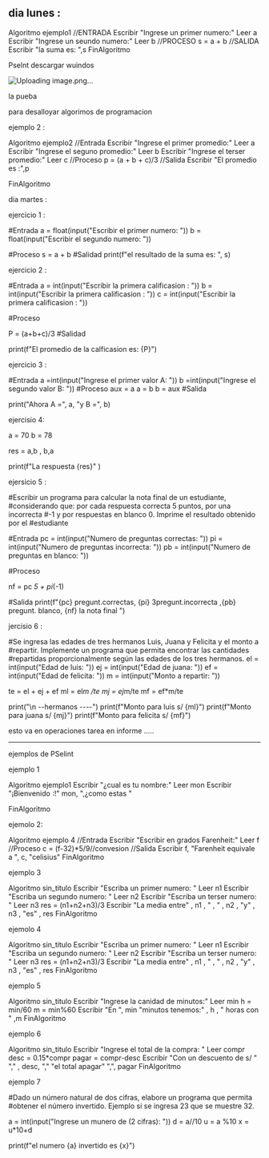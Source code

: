 dia lunes : 
-----------------------------------------------------------------------------------------------------------------------------------------------
Algoritmo ejemplo1
	//ENTRADA
	Escribir "Ingrese un primer numero:"
	Leer a 
	Escribir "Ingrese un seundo numero:"
	Leer b
	//PROCESO
	s = a + b 
	//SALIDA
	Escribir "la suma es: ",s
FinAlgoritmo


Pselnt descargar wuindos 

![Uploading image.png…]()


la pueba 


para desalloyar algorimos  de programacion 


ejemplo 2 : 



Algoritmo ejemplo2
	//Entrada 
	Escribir "Ingrese el primer promedio:"
	Leer a
	Escribir "Ingrese el seguno promedio:"
	Leer b
	Escribir "Ingrese el terser promedio:"
	Leer c
	//Proceso
	p = (a + b + c)/3
	//Salida
	Escribir "El promedio es :",p
	

FinAlgoritmo


dia martes : 


ejercicio 1 :

#Entrada 
a = float(input("Escribir el primer numero: "))
b = float(input("Escribir el segundo numero: "))

#Proceso
s = a + b
#Salidad
print(f"el resultado de la suma es: ", s)


ejercicio 2 :

#Entrada 
a = int(input("Escribir la primera calificasion : "))
b = int(input("Escribir la primera calificasion : "))
c = int(input("Escribir la primera calificasion : "))

#Proceso

P = (a+b+c)/3
#Salidad

print(f"El promedio de la calficasion es: {P}")


ejercicio 3 :

#Entrada
a =int(input("Ingrese el primer valor A: "))
b =int(input("Ingrese el segundo valor B: "))
#Proceso
aux = a
a = b
b = aux 
#Salida

print("Ahora A =", a, "y B =", b)

ejercisio 4: 

a = 70
b = 78

res = a,b , b,a 

print(f"La respuesta {res}" )

ejersicio 5 :

#Escribir un programa para calcular la nota final de un estudiante,
#considerando que: por cada respuesta correcta 5 puntos, por una incorrecta
#-1 y por respuestas en blanco 0. Imprime el resultado obtenido por el
#estudiante

#Entrada 
pc = int(input("Numero de preguntas correctas: "))
pi = int(input("Numero de preguntas incorrecta: "))
pb = int(input("Numero de preguntas en blanco: "))


#Proceso 

nf = pc *5 + pi*(-1)

#Salida 
print(f"{pc} pregunt.correctas, {pi} 3pregunt.incorrecta ,{pb} pregunt. blanco, {nf} la nota final ")

jercisio 6 :

#Se ingresa las edades de tres hermanos Luis, Juana y Felicita y el monto a
#repartir. Implemente un programa que permita encontrar las cantidades
#repartidas proporcionalmente según las edades de los tres hermanos.
el = int(input("Edad de luis: "))
ej = int(input("Edad de juana: "))
ef = int(input("Edad de felicita: "))
m = int(input("Monto a repartir: "))

te = el + ej + ef
ml = el*m /te
mj = ej*m/te
mf = ef*m/te

print("\n --hermanos ----")
print(f"Monto para luis s/ {ml}")
print(f"Monto para juana s/ {mj}")
print(f"Monto para felicita s/ {mf}")




esto va en operaciones tarea en informe .....

-------------------------------------------------------------------------------------------------------------------------------------------------
ejemplos de PSelint 

ejemplo 1 

Algoritmo ejemplo1
	Escribir "¿cual es tu nombre:"
	Leer mon
	Escribir "¡Bienvenido :!" mon, ",¿como estas "
	
	
	
FinAlgoritmo

ejemolo 2: 

Algoritmo  ejemplo 4 
	//Entrada
	Escribir "Escribir en  grados Farenheit:"
	Leer f 
	//Proceso
	c = (f-32)*5/9//convesion 
	//Salida
	Escribir f,  "Farenheit equivale a ", c,  "celisius"
FinAlgoritmo

ejemplo 3

Algoritmo sin_titulo
	Escribir "Escriba un primer numero: "
	Leer n1 
	Escribir "Escriba un segundo numero: "
	Leer n2
	Escribir "Escriba un terser numero: "
	Leer n3
	res = (n1+n2+n3)/3
	Escribir "La media entre" ,  n1 , " , " ,  n2 ,  "y" ,  n3 , "es" ,  res 
FinAlgoritmo

ejemolo 4 

Algoritmo sin_titulo
	Escribir "Escriba un primer numero: "
	Leer n1 
	Escribir "Escriba un segundo numero: "
	Leer n2
	Escribir "Escriba un terser numero: "
	Leer n3
	res = (n1+n2+n3)/3
	Escribir "La media entre" ,  n1 , " , " ,  n2 ,  "y" ,  n3 , "es" ,  res 
FinAlgoritmo

ejemplo 5 

Algoritmo sin_titulo
	Escribir  "Ingrese la canidad de minutos:"
	Leer min
	h = min/60
	m = min%60
	Escribir "En ",  min  "minutos tenemos:" , h , " horas  con " ,m
FinAlgoritmo

ejemplo 6 

Algoritmo sin_titulo
	Escribir "Ingrese el total de la compra: "
	Leer compr 
	desc = 0.15*compr
	pagar = compr-desc 
	Escribir "Con un descuento de s/ " "," , desc, "," "el total apagar" ",", pagar 
FinAlgoritmo

ejemplo 7 

#Dado un número natural de dos cifras, elabore un programa que permita
#obtener el número invertido. Ejemplo si se ingresa 23 que se muestre 32.

a = int(input("Ingrese un munero de (2 cifras): "))
d = a//10 
u = a %10
x = u*10+d

print(f"el numero {a} invertido es {x}")

















